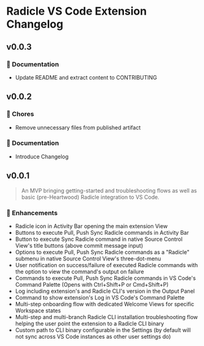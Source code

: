 # Radicle VS Code Extension Changelog

## v0.0.3

### 📖 Documentation

- Update README and extract content to CONTRIBUTING

## v0.0.2

### 🏡 Chores

- Remove unnecessary files from published artifact

### 📖 Documentation

- Introduce Changelog

## v0.0.1

> An MVP bringing getting-started and troubleshooting flows as well as basic (pre-Heartwood) Radicle integration to VS Code.

### 🚀 Enhancements

- Radicle icon in Activity Bar opening the main extension View
- Buttons to execute Pull, Push Sync Radicle commands in Activity Bar
- Button to execute Sync Radicle command in native Source Control View's title buttons (above commit message input)
- Options to execute Pull, Push Sync Radicle commands as a "Radicle" submenu in native Source Control View's three-dot-menu
- User notification on success/failure of executed Radicle commands with the option to view the command's output on failure
- Commands to execute Pull, Push Sync Radicle commands in VS Code's Command Palette (Opens with Ctrl+Shift+P or Cmd+Shift+P)
- Log including extension's and Radicle CLI's version in the Output Panel
- Command to show extension's Log in VS Code's Command Palette
- Multi-step onboarding flow with dedicated Welcome Views for specific Workspace states
- Multi-step and multi-branch Radicle CLI installation troubleshooting flow helping the user point the extension to a Radicle CLI binary
- Custom path to CLI binary configurable in the Settings (by default will not sync across VS Code instances as other user settings do)
